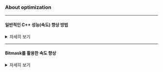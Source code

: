 ### About optimization

---

#### 일반적인 C++ 성능(속도) 향상 방법
<details>
<summary> 자세히 보기 </summary>
<div>       

#### 1. 함수 호출 줄이기
  + 백트래킹 알고리즘처럼 재귀 가지치기 하거나 함수를 인라인화 하여 호출을 줄인다.

#### 2. 알고리즘 자체의 성능 향상
  + 예를 들어 정렬이라면 `bubble`, `quick` 중에서 당연히 quick 구현이 좋다.
  + 입력의 개수에 따라 all pair 순회할 때 Dijstra vs. floyd 선택

#### 3. if 문에 두가지 이상 조건이 있을 때 계산 빠른 걸 앞쪽으로
  + if문이 많이 호출되는 곳에서는(재귀 함수 내부 등) 효과가 좋은 것 같다...!
  + `if(a==1 || arr[i] == arr2[j])` 에서 arr, arr2 배열을 참조하는 것보다 변수 a를 확인하는게 빠르므로 앞쪽에 조건적기

#### 4. 조건문 위치
  + 재귀, 반복문 등에서 조건문을 앞쪽에 배치하여 종료 등이 빨리 이루어 질 수 있게 한다.

</div>
</details>

---  

#### Bitmask를 활용한 속도 향상
<details>
<summary> 자세히 보기 </summary>
<div>       

#### 1. 그래프 탐색 문제에서 이미 방문했거나 방문 해야하는 정점을 기록할 때 사용
  + `bool visit[N]` 해도 되지만 `int visit = 1` bit 연산이 훨씬 빠르다
  + 보통 `DP[N][1<<N]` 으로 방문 정보를 DP 테이블에 함께 기록

#### 2. Bitmask 최대 크기
  + 그래프 정점 N이 크지 않을 때
  + `int visit` int 형으로 선언하면 4바이트의 자릿수인 32(bit) 개의 정점까지 기록 가능
  + ~근데 bitmask를 사용해야 하는 문제에서는 (ex. TSP) 보통 N < 20? 그 이상 넘어가면 시간이 엄청 오래걸려서~ 

#### 3. 기억해야 할 Bit 연산
  1) i'th bit on/off  
      - on: `n | (1<<i)`
      - of: `n & ~(1<<i)`
  3) all bit on  
      - `1<<n - 1`
  5) check if power of 2  
      - n == (n & -n)

</div>
</details>
